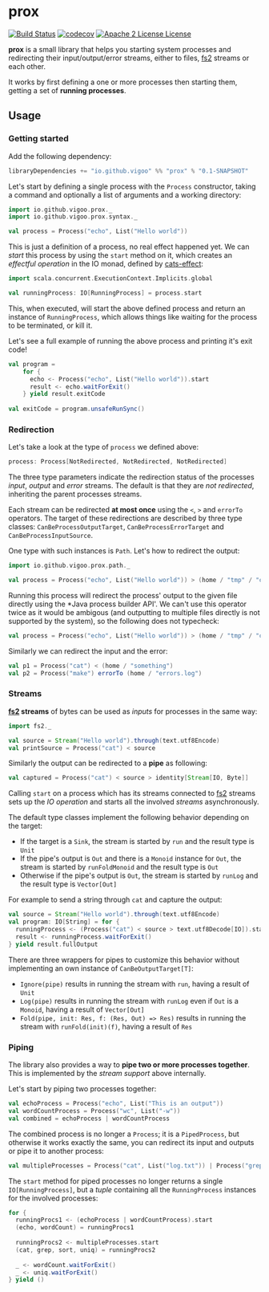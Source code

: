 # prox
[![Build Status](https://travis-ci.org/vigoo/prox.svg?branch=master)](https://travis-ci.org/vigoo/prox)
[![codecov](https://codecov.io/gh/vigoo/prox/branch/master/graph/badge.svg)](https://codecov.io/gh/vigoo/prox)
[![Apache 2 License License](http://img.shields.io/badge/license-APACHE2-blue.svg)](http://www.apache.org/licenses/LICENSE-2.0)

**prox** is a small library that helps you starting system processes and redirecting their input/output/error streams,
either to files, [fs2](https://github.com/functional-streams-for-scala/fs2) streams or each other.

It works by first defining a one or more processes then starting them, getting a set of **running processes**.

## Usage

### Getting started

Add the following dependency:

```scala
libraryDependencies += "io.github.vigoo" %% "prox" % "0.1-SNAPSHOT"
```

Let's start by defining a single process with the `Process` constructor, taking a command and optionally a list of arguments and a working directory:

```scala
import io.github.vigoo.prox._
import io.github.vigoo.prox.syntax._

val process = Process("echo", List("Hello world"))
```

This is just a definition of a process, no real effect happened yet. We can *start* this process by using the `start` method on it, which creates an *effectful operation* in the IO monad, defined by [cats-effect](https://github.com/typelevel/cats-effect):

```scala
import scala.concurrent.ExecutionContext.Implicits.global

val runningProcess: IO[RunningProcess] = process.start
```

This, when executed, will start the above defined process and return an instance of `RunningProcess`, which allows things like waiting for the process to be terminated, or kill it. 

Let's see a full example of running the above process and printing it's exit code!

```scala
val program = 
    for {
      echo <- Process("echo", List("Hello world")).start
      result <- echo.waitForExit()
    } yield result.exitCode
    
val exitCode = program.unsafeRunSync()
``` 

### Redirection
Let's take a look at the type of `process` we defined above:

```scala
process: Process[NotRedirected, NotRedirected, NotRedirected]
```

The three type parameters indicate the redirection status of the processes *input*, *output* and *error* streams. The default is that they are *not redirected*, inheriting the parent processes streams.

Each stream can be redirected **at most once** using the `<`, `>` and `errorTo` operators. The target of these redirections are described by three type classes: `CanBeProcessOutputTarget`, `CanBeProcessErrorTarget` and `CanBeProcessInputSource`.

One type with such instances is `Path`. Let's how to redirect the output:

```scala
import io.github.vigoo.prox.path._

val process = Process("echo", List("Hello world")) > (home / "tmp" / "out.txt")
``` 

Running this process will redirect the process' output to the given file directly using the *Java process builder API'. We can't use this operator twice as it would be ambigous (and outputting to multiple files directly is not supported by the system), so the following does not typecheck:

```scala
val process = Process("echo", List("Hello world")) > (home / "tmp" / "out.txt") > (home / "tmp" / "out2.txt")
```

Similarly we can redirect the input and the error:

```scala
val p1 = Process("cat") < (home / "something")
val p2 = Process("make") errorTo (home / "errors.log")
```

### Streams
**[fs2](https://github.com/functional-streams-for-scala/fs2) streams** of bytes can be used as *inputs* for processes in the same way:

```scala
import fs2._

val source = Stream("Hello world").through(text.utf8Encode)
val printSource = Process("cat") < source
```

Similarly the output can be redirected to a **pipe** as following:

```scala
val captured = Process("cat") < source > identity[Stream[IO, Byte]]
```

Calling `start` on a process which has its streams connected to [fs2](https://github.com/functional-streams-for-scala/fs2) streams sets up the *IO operation* and starts all the involved *streams* asynchronously.

The default type classes implement the following behavior depending on the target:

- If the target is a `Sink`, the stream is started by `run` and the result type is `Unit`
- If the pipe's output is `Out` and there is a `Monoid` instance for `Out`, the stream is started by `runFoldMonoid` and the result type is `Out`
- Otherwise if the pipe's output is `Out`, the stream is started by `runLog` and the result type is `Vector[Out]`  

For example to send a string through `cat` and capture the output:

```scala
val source = Stream("Hello world").through(text.utf8Encode)
val program: IO[String] = for {
  runningProcess <- (Process("cat") < source > text.utf8Decode[IO]).start
  result <- runningProcess.waitForExit()
} yield result.fullOutput
```

There are three wrappers for pipes to customize this behavior without implementing an own instance of `CanBeOutputTarget[T]`:

- `Ignore(pipe)` results in running the stream with `run`, having a result of `Unit`
- `Log(pipe)` results in running the stream with `runLog` even if `Out` is a `Monoid`, having a result of `Vector[Out]`
- `Fold(pipe, init: Res, f: (Res, Out) => Res)` results in running the stream with `runFold(init)(f)`, having a result of `Res`  

### Piping
The library also provides a way to **pipe two or more processes together**. This is implemented by the *stream support* above internally.

Let's start by piping two processes together:

```scala
val echoProcess = Process("echo", List("This is an output"))
val wordCountProcess = Process("wc", List("-w"))
val combined = echoProcess | wordCountProcess
```

The combined process is no longer a `Process`; it is a `PipedProcess`, but otherwise it works exactly the same, you can redirect its input and outputs or pipe it to another process:

```scala
val multipleProcesses = Process("cat", List("log.txt")) | Process("grep", List("ERROR")) | Process("sort") | Process("uniq", List("-c"))
```

The `start` method for piped processes no longer returns a single `IO[RunningProcess]`, but a *tuple* containing all the `RunningProcess`
instances for the involved processes:

```scala
for {
  runningProcs1 <- (echoProcess | wordCountProcess).start
  (echo, wordCount) = runningProcs1
  
  runningProcs2 <- multipleProcesses.start
  (cat, grep, sort, uniq) = runningProcs2
  
  _ <- wordCount.waitForExit()
  _ <- uniq.waitForExit()
} yield ()
```
